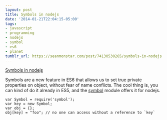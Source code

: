 ```yaml
---
layout: post
title: Symbols in nodejs
date: '2014-01-21T22:04:15-05:00'
tags:
- javascript
- programming
- nodejs
- symbol
- es6
- planet
tumblr_url: https://seanmonstar.com/post/74130530265/symbols-in-nodejs
---
```

[Symbols in nodejs](https://npmjs.org/package/symbol)  

Symbols are a new feature in ES6 that allows us to set true private properties on object, without fear of name conflicts. The cool thing is, you can kind of do it already in ES5, and the [symbol](https://npmjs.org/package/symbol) module offers it for nodejs.

    var Symbol = require('symbol');
    var key = new Symbol;
    var obj = {};
    obj[key] = "foo"; // no one can access without a reference to `key`

